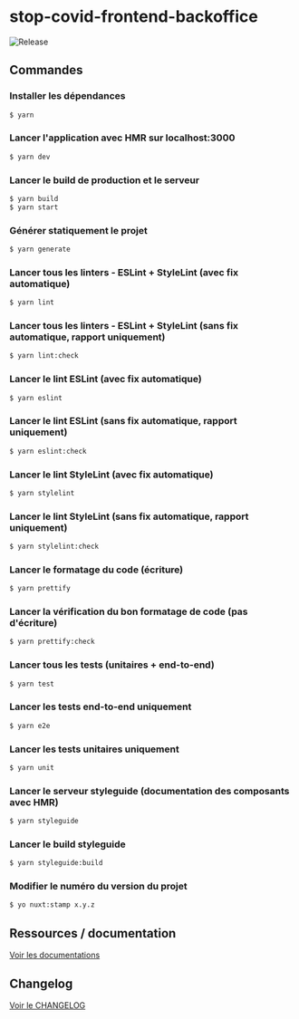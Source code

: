 # stop-covid-frontend-backoffice

![Release](https://img.shields.io/badge/Release-0.1.0-blue.svg)

## Commandes

### Installer les dépendances

```bash
$ yarn
```

### Lancer l'application avec HMR sur localhost:3000

```bash
$ yarn dev
```

### Lancer le build de production et le serveur

```bash
$ yarn build
$ yarn start
```

### Générer statiquement le projet

```bash
$ yarn generate
```

### Lancer tous les linters - ESLint + StyleLint (avec fix automatique)

```bash
$ yarn lint
```

### Lancer tous les linters - ESLint + StyleLint (sans fix automatique, rapport uniquement)

```bash
$ yarn lint:check
```

### Lancer le lint ESLint (avec fix automatique)

```bash
$ yarn eslint
```

### Lancer le lint ESLint (sans fix automatique, rapport uniquement)

```bash
$ yarn eslint:check
```

### Lancer le lint StyleLint (avec fix automatique)

```bash
$ yarn stylelint
```

### Lancer le lint StyleLint (sans fix automatique, rapport uniquement)

```bash
$ yarn stylelint:check
```

### Lancer le formatage du code (écriture)

```bash
$ yarn prettify
```

### Lancer la vérification du bon formatage de code (pas d'écriture)

```bash
$ yarn prettify:check
```

### Lancer tous les tests (unitaires + end-to-end)

```bash
$ yarn test
```

### Lancer les tests end-to-end uniquement

```bash
$ yarn e2e
```

### Lancer les tests unitaires uniquement

```bash
$ yarn unit
```

### Lancer le serveur styleguide (documentation des composants avec HMR)

```bash
$ yarn styleguide
```

### Lancer le build styleguide

```bash
$ yarn styleguide:build
```

### Modifier le numéro du version du projet

```bash
$ yo nuxt:stamp x.y.z
```

## Ressources / documentation

[Voir les documentations](./DOCS.md)

## Changelog

[Voir le CHANGELOG](./CHANGELOG.md)
